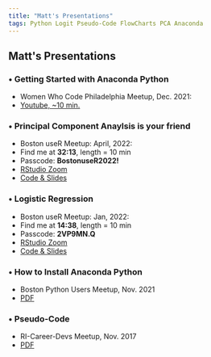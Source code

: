 ```yaml
---
title: "Matt's Presentations"
tags: Python Logit Pseudo-Code FlowCharts PCA Anaconda
---
```


## Matt's Presentations

### &#8226; Getting Started with Anaconda Python
- Women Who Code Philadelphia Meetup, Dec. 2021:
- [Youtube, ~10 min.](https://youtu.be/ZbwRktS7iz8?t=4446) 

### &#8226; Principal Component Anaylsis is your friend
- Boston useR Meetup: April, 2022: 
- Find me at **32:13**, length = 10 min
- Passcode: **BostonuseR2022!**
- [RStudio Zoom](https://rstudio.zoom.us/rec/share/3HsUbbl0M4yqGLu-6LbaIL7hnHX_lchmI218se9SpDPQ5jmOb3pO3rYHK0X44rk.NdS7j5boVtNEpT_w)
- [Code & Slides](https://bit.ly/3uFat9u)

### &#8226; Logistic Regression
- Boston useR Meetup: Jan, 2022: 
- Find me at **14:38**, length = 10 min
- Passcode: **2VP9MN.Q**
- [RStudio Zoom](https://rstudio.zoom.us/rec/share/ZfvzjCLszRd5wTbUeYQOMPcJwGoiLh3UiHmpI-wwI6S8ICnfyrK66qQ21vxnq-bE.2I7NcgW8bTpbAi8I)
- [Code & Slides](https://bit.ly/3fZb0uN)


### &#8226; How to Install Anaconda Python
- Boston Python Users Meetup, Nov. 2021
- [PDF](https://github.com/mccurcio/mcc-ds-material/blob/master/assets/Boston_Python_Users_Study_Group_11_17_2021.pdf)

### &#8226; Pseudo-Code
- RI-Career-Devs Meetup, Nov. 2017
- [PDF](https://github.com/mccurcio/pseudocode-flowchart.pdf)

